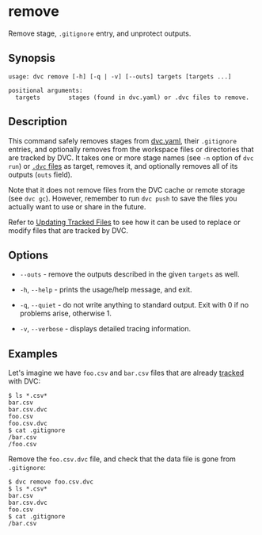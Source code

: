 # remove

Remove stage, `.gitignore` entry, and unprotect outputs.

## Synopsis

```usage
usage: dvc remove [-h] [-q | -v] [--outs] targets [targets ...]

positional arguments:
  targets        stages (found in dvc.yaml) or .dvc files to remove.
```

## Description

This command safely removes stages from
[dvc.yaml](/doc/user-guide/dvc-files-and-directories#dvcyaml-file), their
`.gitignore` entries, and optionally removes from the <abbr>workspace</abbr>
files or directories that are tracked by DVC. It takes one or more stage names
(see `-n` option of `dvc run`) or
[`.dvc` files](/doc/user-guide/dvc-files-and-directories#dvc-files) as target,
removes it, and optionally removes all of its outputs (`outs` field).

Note that it does not remove files from the DVC cache or remote storage (see
`dvc gc`). However, remember to run `dvc push` to save the files you actually
want to use or share in the future.

Refer to [Updating Tracked Files](/doc/user-guide/updating-tracked-files) to see
how it can be used to replace or modify files that are tracked by DVC.

## Options

- `--outs` - remove the outputs described in the given `targets` as well.

- `-h`, `--help` - prints the usage/help message, and exit.

- `-q`, `--quiet` - do not write anything to standard output. Exit with 0 if no
  problems arise, otherwise 1.

- `-v`, `--verbose` - displays detailed tracing information.

## Examples

Let's imagine we have `foo.csv` and `bar.csv` files that are already
[tracked](/doc/command-reference/add) with DVC:

```dvc
$ ls *.csv*
bar.csv
bar.csv.dvc
foo.csv
foo.csv.dvc
$ cat .gitignore
/bar.csv
/foo.csv
```

Remove the `foo.csv.dvc` file, and check that the data file is gone from
`.gitignore`:

```dvc
$ dvc remove foo.csv.dvc
$ ls *.csv*
bar.csv
bar.csv.dvc
foo.csv
$ cat .gitignore
/bar.csv
```
